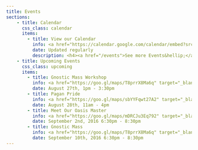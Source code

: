 ```yaml
---
title: Events
sections:
    - title: Calendar
      css_class: calendar
      items:
        - title: View our Calendar
          info: <a href="https://calendar.google.com/calendar/embed?src=cruxansata.oto%40gmail.com&ctz=America/Denver" target="_blank">Google Calendar</a>
          date: Updated regularly
          description: <h4><a href="/events">See more Events&hellip;</a></h4><br>
    - title: Upcoming Events
      css_class: upcoming
      items:
        - title: Gnostic Mass Workshop
          info: <a href="https://goo.gl/maps/T8prrX8Ma6q" target="_blank">9635 W. Colfax Avenue</a>
          date: August 27th, 1pm - 3:30pm
        - title: Pagan Pride
          info: <a href="https://goo.gl/maps/sbYYFqwt27A2" target="_blank">Civic Center Park</a>
          date: August 28th, 11am - 4pm
        - title: Meet Our Oasis Master
          info: <a href="https://goo.gl/maps/mDRCJu3Eq792" target="_blank">Atomic Cowboy</a>
          date: September 2nd, 2016 6:30pm - 8:30pm
        - title: Gnostic Mass
          info: <a href="https://goo.gl/maps/T8prrX8Ma6q" target="_blank">9635 W. Colfax Avenue</a>
          date: September 10th, 2016 6:30pm - 8:30pm
---
```


